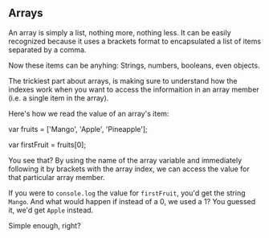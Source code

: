 ## Arrays
An array is simply a list, nothing more, nothing less. It can be easily recognized because it uses a brackets format to encapsulated a list of items separated by a comma.

Now these items can be anyhing: Strings, numbers, booleans, even objects.

The trickiest part about arrays, is making sure to understand how the indexes work when you want to access the informaition in an array member (i.e. a single item in the array).

Here's how we read the value of an array's item:


var fruits = ['Mango', 'Apple', 'Pineapple'];

var firstFruit = fruits[0];

You see that? By using the name of the array variable and immediately following it by brackets with the array index, we can access the value for that particular array member.

If you were to `console.log` the value for `firstFruit`, you'd get the string `Mango`. And what would happen if instead of a 0, we used a 1? You guessed it, we'd get `Apple` instead.

Simple enough, right?
